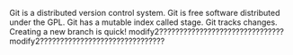Git is a distributed version control system.
Git is free software distributed under the GPL.
Git has a mutable index called stage.
Git tracks changes.
Creating a new branch is quick!
modify2???????????????????????????????
modify2???????????????????????????????
